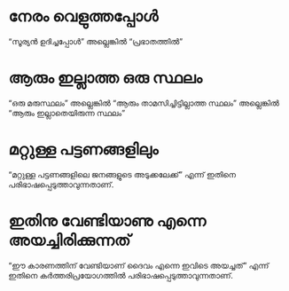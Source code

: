 # നേരം വെളുത്തപ്പോൾ
“സൂര്യൻ ഉദിച്ചപ്പോൾ” അല്ലെങ്കിൽ “പ്രഭാതത്തിൽ”
# ആരും ഇല്ലാത്ത ഒരു സ്ഥലം
“ഒരു മരുസ്ഥലം” അല്ലെങ്കിൽ “ആരും താമസിച്ചിട്ടില്ലാത്ത സ്ഥലം” അല്ലെങ്കിൽ “ആരും ഇല്ലാതെയിരുന്ന സ്ഥലം”
# മറ്റുള്ള പട്ടണങ്ങളിലും
“മറ്റുള്ള പട്ടണങ്ങളിലെ ജനങ്ങളുടെ അടുക്കലേക്ക്” എന്ന് ഇതിനെ പരിഭാഷപ്പെടുത്താവുന്നതാണ്.
# ഇതിനു വേണ്ടിയാണു എന്നെ അയച്ചിരിക്കുന്നത്
“ഈ കാരണത്തിന് വേണ്ടിയാണ് ദൈവം എന്നെ ഇവിടെ അയച്ചത്” എന്ന് ഇതിനെ കർത്തരിപ്രയോഗത്തിൽ പരിഭാഷപ്പെടുത്താവുന്നതാണ്.
